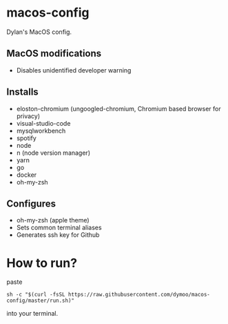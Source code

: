 # macos-config
Dylan's MacOS config.

## MacOS modifications
* Disables unidentified developer warning

## Installs
* eloston-chromium (ungoogled-chromium, Chromium based browser for privacy)
* visual-studio-code
* mysqlworkbench
* spotify
* node
* n (node version manager)
* yarn
* go
* docker
* oh-my-zsh

## Configures
* oh-my-zsh (apple theme)
* Sets common terminal aliases
* Generates ssh key for Github

# How to run?
paste

`sh -c "$(curl -fsSL https://raw.githubusercontent.com/dymoo/macos-config/master/run.sh)"`

into your terminal.
